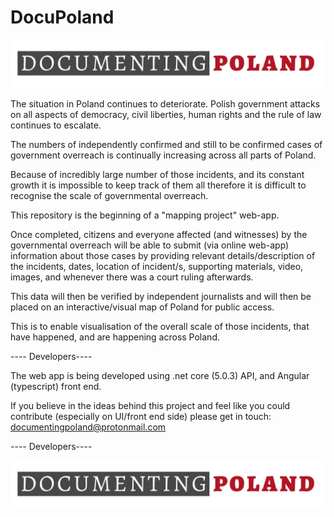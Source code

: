 # DocuPoland
![Image](https://github.com/DocumentingPoland/DocuPoland/blob/main/img/documantingPoland-logo-1.png)


The situation in Poland continues to deteriorate. Polish government attacks on all aspects of democracy,
civil liberties, human rights and the rule of law continues to escalate.

The numbers of independently confirmed and still to be confirmed cases of government overreach
is continually increasing across all parts of Poland. 


Because of incredibly large number of those incidents, and its constant growth it is impossible
to keep track of them all therefore it is difficult to recognise the scale of governmental overreach. 


This repository is the beginning of a "mapping project" web-app. 

Once completed, citizens and everyone affected (and witnesses)
by the governmental overreach will be able to submit (via online web-app) information about those cases
by providing relevant details/description of the incidents, dates, location of incident/s, supporting materials, video,
images, and whenever there was a court ruling afterwards.

This data will then be verified by independent journalists 
and will then be placed on an interactive/visual map of 
Poland for public access.

This is to enable visualisation of the overall scale of those incidents, that have happened, and are happening across Poland.



---- Developers----

The web app is being developed using .net core (5.0.3) API, and Angular (typescript) front end.

If you believe in the ideas behind this project and feel like you could contribute 
(especially on UI/front end side) please get in touch: documentingpoland@protonmail.com

---- Developers----

![Image](https://github.com/DocumentingPoland/DocuPoland/blob/main/img/documantingPoland-logo-1.png)
